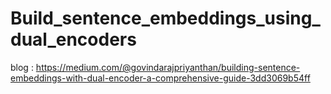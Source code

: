 # Build_sentence_embeddings_using_dual_encoders
blog : https://medium.com/@govindarajpriyanthan/building-sentence-embeddings-with-dual-encoder-a-comprehensive-guide-3dd3069b54ff
